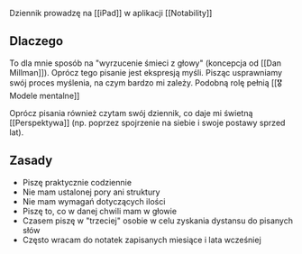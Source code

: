 Dziennik prowadzę na [[iPad]] w aplikacji [[Notability]]

## Dlaczego
To dla mnie sposób na "wyrzucenie śmieci z głowy" (koncepcja od [[Dan Millman]]).
Oprócz tego pisanie jest ekspresją myśli. Pisząc usprawniamy swój proces myślenia, na czym bardzo mi zależy. Podobną rolę pełnią [[🎖️ Modele mentalne]]

Oprócz pisania również czytam swój dziennik, co daje mi świetną [[Perspektywa]] (np. poprzez spojrzenie na siebie i swoje postawy sprzed lat).

## Zasady
- Piszę praktycznie codziennie
- Nie mam ustalonej pory ani struktury
- Nie mam wymagań dotyczących ilości 
- Piszę to, co w danej chwili mam w głowie
- Czasem piszę w "trzeciej" osobie w celu zyskania dystansu do pisanych słów
- Często wracam do notatek zapisanych miesiące i lata wcześniej

